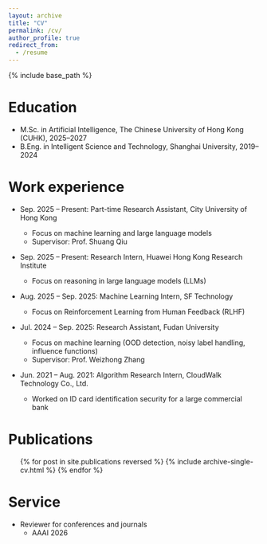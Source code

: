 ```yaml
---
layout: archive
title: "CV"
permalink: /cv/
author_profile: true
redirect_from:
  - /resume
---
```


{% include base_path %}

Education
======
* M.Sc. in Artificial Intelligence, The Chinese University of Hong Kong (CUHK), 2025–2027
* B.Eng. in Intelligent Science and Technology, Shanghai University, 2019–2024 

Work experience
======
* Sep. 2025 – Present: Part-time Research Assistant, City University of Hong Kong  
  * Focus on machine learning and large language models 
  * Supervisor: Prof. Shuang Qiu   

* Sep. 2025 – Present: Research Intern, Huawei Hong Kong Research Institute  
  * Focus on reasoning in large language models (LLMs) 

* Aug. 2025 – Sep. 2025: Machine Learning Intern, SF Technology  
  * Focus on Reinforcement Learning from Human Feedback (RLHF) 

* Jul. 2024 – Sep. 2025: Research Assistant, Fudan University   
  * Focus on machine learning (OOD detection, noisy label handling, influence functions)
  * Supervisor: Prof. Weizhong Zhang 

* Jun. 2021 – Aug. 2021: Algorithm Research Intern, CloudWalk Technology Co., Ltd.  
  * Worked on ID card identification security for a large commercial bank  

Publications
======
  <ul>{% for post in site.publications reversed %}
    {% include archive-single-cv.html %}
  {% endfor %}</ul>
  
Service
======
* Reviewer for conferences and journals
  * AAAI 2026